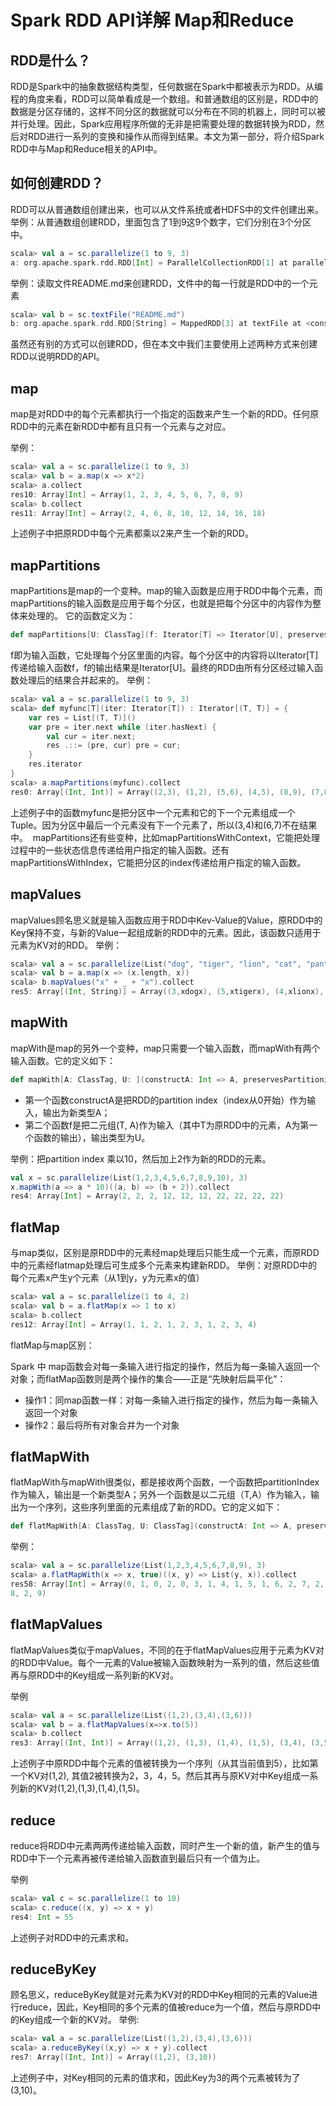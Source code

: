 # Spark RDD API详解 Map和Reduce

## RDD是什么？

RDD是Spark中的抽象数据结构类型，任何数据在Spark中都被表示为RDD。从编程的角度来看，RDD可以简单看成是一个数组。和普通数组的区别是，RDD中的数据是分区存储的，这样不同分区的数据就可以分布在不同的机器上，同时可以被并行处理。因此，Spark应用程序所做的无非是把需要处理的数据转换为RDD，然后对RDD进行一系列的变换和操作从而得到结果。本文为第一部分，将介绍Spark RDD中与Map和Reduce相关的API中。

## 如何创建RDD？

RDD可以从普通数组创建出来，也可以从文件系统或者HDFS中的文件创建出来。
举例：从普通数组创建RDD，里面包含了1到9这9个数字，它们分别在3个分区中。

```scala
scala> val a = sc.parallelize(1 to 9, 3)
a: org.apache.spark.rdd.RDD[Int] = ParallelCollectionRDD[1] at parallelize at <console>:12
```
举例：读取文件README.md来创建RDD，文件中的每一行就是RDD中的一个元素

```scala
scala> val b = sc.textFile("README.md")
b: org.apache.spark.rdd.RDD[String] = MappedRDD[3] at textFile at <console>:12
```

虽然还有别的方式可以创建RDD，但在本文中我们主要使用上述两种方式来创建RDD以说明RDD的API。

## map

map是对RDD中的每个元素都执行一个指定的函数来产生一个新的RDD。任何原RDD中的元素在新RDD中都有且只有一个元素与之对应。

举例：
```scala
scala> val a = sc.parallelize(1 to 9, 3)
scala> val b = a.map(x => x*2)
scala> a.collect
res10: Array[Int] = Array(1, 2, 3, 4, 5, 6, 7, 8, 9)
scala> b.collect
res11: Array[Int] = Array(2, 4, 6, 8, 10, 12, 14, 16, 18)
```
上述例子中把原RDD中每个元素都乘以2来产生一个新的RDD。

## mapPartitions

mapPartitions是map的一个变种。map的输入函数是应用于RDD中每个元素，而mapPartitions的输入函数是应用于每个分区，也就是把每个分区中的内容作为整体来处理的。 
它的函数定义为：

```scala
def mapPartitions[U: ClassTag](f: Iterator[T] => Iterator[U], preservesPartitioning: Boolean = false): RDD[U]
```
f即为输入函数，它处理每个分区里面的内容。每个分区中的内容将以Iterator[T]传递给输入函数f，f的输出结果是Iterator[U]。最终的RDD由所有分区经过输入函数处理后的结果合并起来的。
举例：

```scala
scala> val a = sc.parallelize(1 to 9, 3)
scala> def myfunc[T](iter: Iterator[T]) : Iterator[(T, T)] = {
    var res = List[(T, T)]() 
    var pre = iter.next while (iter.hasNext) {
        val cur = iter.next; 
        res .::= (pre, cur) pre = cur;
    } 
    res.iterator
}
scala> a.mapPartitions(myfunc).collect
res0: Array[(Int, Int)] = Array((2,3), (1,2), (5,6), (4,5), (8,9), (7,8))
```

上述例子中的函数myfunc是把分区中一个元素和它的下一个元素组成一个Tuple。因为分区中最后一个元素没有下一个元素了，所以(3,4)和(6,7)不在结果中。  mapPartitions还有些变种，比如mapPartitionsWithContext，它能把处理过程中的一些状态信息传递给用户指定的输入函数。还有mapPartitionsWithIndex，它能把分区的index传递给用户指定的输入函数。

## mapValues

mapValues顾名思义就是输入函数应用于RDD中Kev-Value的Value，原RDD中的Key保持不变，与新的Value一起组成新的RDD中的元素。因此，该函数只适用于元素为KV对的RDD。
举例：

```scala
scala> val a = sc.parallelize(List("dog", "tiger", "lion", "cat", "panther", " eagle"), 2)
scala> val b = a.map(x => (x.length, x))
scala> b.mapValues("x" + _ + "x").collect
res5: Array[(Int, String)] = Array((3,xdogx), (5,xtigerx), (4,xlionx),(3,xcatx), (7,xpantherx), (5,xeaglex))
```

## mapWith

mapWith是map的另外一个变种，map只需要一个输入函数，而mapWith有两个输入函数。它的定义如下：

```scala
def mapWith[A: ClassTag, U: ](constructA: Int => A, preservesPartitioning: Boolean = false)(f: (T, A) => U): RDD[U]
```

* 第一个函数constructA是把RDD的partition index（index从0开始）作为输入，输出为新类型A；
* 第二个函数f是把二元组(T, A)作为输入（其中T为原RDD中的元素，A为第一个函数的输出），输出类型为U。

举例：把partition index 乘以10，然后加上2作为新的RDD的元素。

```scala
val x = sc.parallelize(List(1,2,3,4,5,6,7,8,9,10), 3) 
x.mapWith(a => a * 10)((a, b) => (b + 2)).collect 
res4: Array[Int] = Array(2, 2, 2, 12, 12, 12, 22, 22, 22, 22)
```

## flatMap

与map类似，区别是原RDD中的元素经map处理后只能生成一个元素，而原RDD中的元素经flatmap处理后可生成多个元素来构建新RDD。 
举例：对原RDD中的每个元素x产生y个元素（从1到y，y为元素x的值）

```scala
scala> val a = sc.parallelize(1 to 4, 2)
scala> val b = a.flatMap(x => 1 to x)
scala> b.collect
res12: Array[Int] = Array(1, 1, 2, 1, 2, 3, 1, 2, 3, 4)
```

flatMap与map区别：

Spark 中 map函数会对每一条输入进行指定的操作，然后为每一条输入返回一个对象；而flatMap函数则是两个操作的集合——正是“先映射后扁平化”：

* 操作1：同map函数一样：对每一条输入进行指定的操作，然后为每一条输入返回一个对象
* 操作2：最后将所有对象合并为一个对象



## flatMapWith

flatMapWith与mapWith很类似，都是接收两个函数，一个函数把partitionIndex作为输入，输出是一个新类型A；另外一个函数是以二元组（T,A）作为输入，输出为一个序列，这些序列里面的元素组成了新的RDD。它的定义如下：

```scala
def flatMapWith[A: ClassTag, U: ClassTag](constructA: Int => A, preservesPartitioning: Boolean = false)(f: (T, A) => Seq[U]): RDD[U]
```

举例：

```scala
scala> val a = sc.parallelize(List(1,2,3,4,5,6,7,8,9), 3)
scala> a.flatMapWith(x => x, true)((x, y) => List(y, x)).collect
res58: Array[Int] = Array(0, 1, 0, 2, 0, 3, 1, 4, 1, 5, 1, 6, 2, 7, 2,
8, 2, 9)
```

## flatMapValues

flatMapValues类似于mapValues，不同的在于flatMapValues应用于元素为KV对的RDD中Value。每个一元素的Value被输入函数映射为一系列的值，然后这些值再与原RDD中的Key组成一系列新的KV对。

举例
```scala
scala> val a = sc.parallelize(List((1,2),(3,4),(3,6)))
scala> val b = a.flatMapValues(x=>x.to(5))
scala> b.collect
res3: Array[(Int, Int)] = Array((1,2), (1,3), (1,4), (1,5), (3,4), (3,5))
```

上述例子中原RDD中每个元素的值被转换为一个序列（从其当前值到5），比如第一个KV对(1,2), 其值2被转换为2，3，4，5。然后其再与原KV对中Key组成一系列新的KV对(1,2),(1,3),(1,4),(1,5)。

## reduce

reduce将RDD中元素两两传递给输入函数，同时产生一个新的值，新产生的值与RDD中下一个元素再被传递给输入函数直到最后只有一个值为止。

举例

```scala
scala> val c = sc.parallelize(1 to 10)
scala> c.reduce((x, y) => x + y)
res4: Int = 55
```

上述例子对RDD中的元素求和。

## reduceByKey

顾名思义，reduceByKey就是对元素为KV对的RDD中Key相同的元素的Value进行reduce，因此，Key相同的多个元素的值被reduce为一个值，然后与原RDD中的Key组成一个新的KV对。
举例:

```scala
scala> val a = sc.parallelize(List((1,2),(3,4),(3,6)))
scala> a.reduceByKey((x,y) => x + y).collect
res7: Array[(Int, Int)] = Array((1,2), (3,10))
```
上述例子中，对Key相同的元素的值求和，因此Key为3的两个元素被转为了(3,10)。

